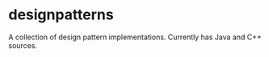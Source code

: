 # designpatterns
A collection of design pattern implementations. Currently has Java and C++ sources. 
